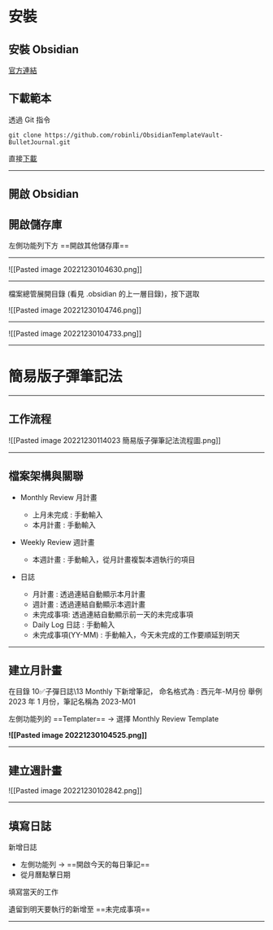 # 安裝
## 安裝 Obsidian 
[官方連結](https://obsidian.md/download) 

## 下載範本

透過 Git 指令

```
git clone https://github.com/robinli/ObsidianTemplateVault-BulletJournal.git
```

直接[下載](https://github.com/robinli/ObsidianTemplateVault-BulletJournal/archive/refs/heads/main.zip)

---

## 開啟 Obsidian

## 開啟儲存庫
左側功能列下方 ==開啟其他儲存庫== 

---

![[Pasted image 20221230104630.png]]

---

檔案總管展開目錄 (看見 .obsidian 的上一層目錄)，按下選取

![[Pasted image 20221230104746.png]]

---

![[Pasted image 20221230104733.png]]

---

# 簡易版子彈筆記法

---

## 工作流程
![[Pasted image 20221230114023 簡易版子彈筆記法流程圖.png]]

---

## 檔案架構與關聯
- Monthly Review 月計畫
	- 上月未完成 : 手動輸入
	- 本月計畫 : 手動輸入

- Weekly Review 週計畫
	- 本週計畫 : 手動輸入，從月計畫複製本週執行的項目

- 日誌
	- 月計畫 : 透過連結自動顯示本月計畫	
	- 週計畫 : 透過連結自動顯示本週計畫
	- 未完成事項: 透過連結自動顯示前一天的未完成事項
	- Daily Log 日誌 : 手動輸入
	- 未完成事項(YY-MM) : 手動輸入，今天未完成的工作要順延到明天

---

## 建立月計畫
在目錄 10✅子彈日誌\13 Monthly 下新增筆記，
命名格式為 : 西元年-M月份
舉例 2023 年 1 月份，筆記名稱為 2023-M01

左側功能列的 ==Templater== -> 選擇 Monthly Review Template

**![[Pasted image 20221230104525.png]]**

---

## 建立週計畫

![[Pasted image 20221230102842.png]]

---

## 填寫日誌
新增日誌
- 左側功能列 -> ==開啟今天的每日筆記==
- 從月曆點擊日期

填寫當天的工作

遺留到明天要執行的新增至  ==未完成事項==

---